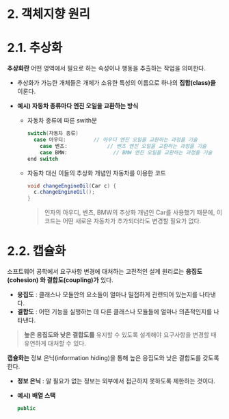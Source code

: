# 2. 객체지향 원리

# 2.1. 추상화

**추상화란** 어떤 영역에서 필요로 하는 속성이나 행동을 추출하는 작업을 의미한다.

* 추상화가 가능한 개체들은 개체가 소유한 특성의 이름으로 하나의 **집합(class)을** 이룬다.



* **예시) 자동차 종류마다 엔진 오일을 교환하는 방식**

  * 자동차 종류에 따른 swith문

    ```java
    switch(자동차 종류)
      case 아우디:			// 아우디 엔진 오일을 교환하는 과정을 기술
    	case 벤츠:			 // 벤츠 엔진 오일을 교환하는 과정을 기술
    	case BMW:				// BMW 엔진 오일을 교환하는 과정을 기술
    end switch
    ```

  * 자동차 대신 이들의 추상화 개념인 자동차를 이용한 코드

    ```java
    void changeEngineOil(Car c) {
      c.changeEngineOil();
    }
    ```

    > 인자의 아우디, 벤츠, BMW의 추상화 개념인 Car를 사용했기 때문에, 이 코드는 어떤 새로운 자동차가 추가되더라도 변경할 필요가 없다. 



# 2.2. 캡슐화

소프트웨어 공학에서 요구사항 변경에 대처하는 고전적인 설계 원리로는 **응집도(cohesion) 와 결합도(coupling)가** 있다.

* **응집도** : 클래스나 모듈안의 요소들이 얼마나 밀접하게 관련되어 있는지를 나타낸다.
* **결합도** : 어떤 기능을 실행하는 데 다른 클래스나 모듈들에 얼마나 의존적인지를 나타낸다.

> **높은 응집도와 낮은 결합도를** 유지할 수 있도록 설계해야 요구사항을 변경할 때 유연하게 대처할 수 있다.



**캡슐화는** 정보 은닉(information hiding)을 통해 높은 응집도와 낮은 결합도를 갖도록 한다.

* **정보 은닉** : 알 필요가 없는 정보는 외부에서 접근하지 못하도록 제한하는 것이다.



* **예시) 배열 스택**

  ```java
  public 
  ```

  